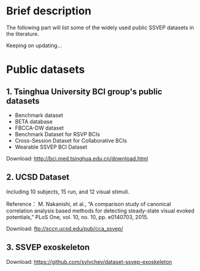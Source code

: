 # Brief description
The following part will list some of the widely used public SSVEP datasets in the literature. 

Keeping on updating...
# Public datasets
## 1. Tsinghua University BCI group's public datasets
- Benchmark dataset
- BETA database
- FBCCA-DW dataset
- Benchmark Dataset for RSVP BCIs
- Cross-Session Dataset for Collaborative BCIs
- Wearable SSVEP BCI Dataset

Download: http://bci.med.tsinghua.edu.cn/download.html
## 2. UCSD Dataset
Including 10 subjects, 15 run, and 12 visual stimuli.

Reference：
M. Nakanishi, et al., “A comparison study of canonical correlation analysis based methods for detecting steady-state visual evoked potentials,” PLoS One, vol. 10, no. 10, pp. e0140703, 2015.

Download: ftp://sccn.ucsd.edu/pub/cca_ssvep/
## 3. SSVEP exoskeleton
Download: https://github.com/sylvchev/dataset-ssvep-exoskeleton

